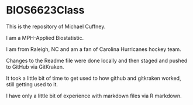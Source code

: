 # BIOS6623Class

This is the repository of Michael Cuffney.

I am a MPH-Applied Biostatistic.

I am from Raleigh, NC and am a fan of Carolina Hurricanes hockey team.

Changes to the Readme file were done locally and then staged and pushed to GitHub via GitKraken.

It took a little bit of time to get used to how github and gitkraken worked, still getting used to it.

I have only a little bit of experience with markdown files via R markdown.